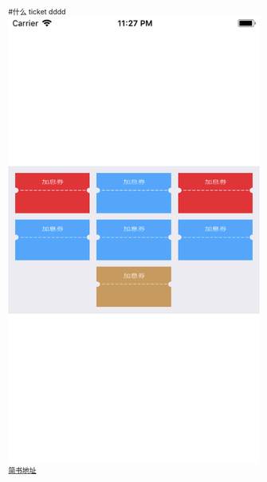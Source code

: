 #什么 ticket dddd
![效果图](https://github.com/suqinglin113x/ticket/raw/master/screenshots/1.png)
[简书地址](https://www.jianshu.com/p/34a2bbf9c3fc)
